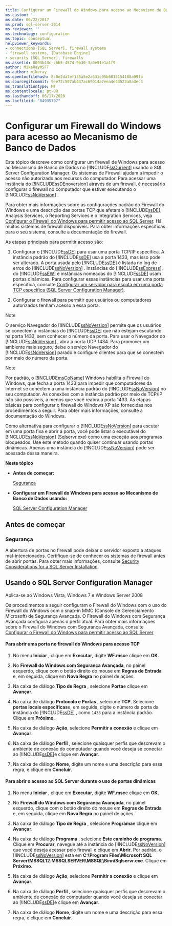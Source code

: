 ```yaml
---
title: Configurar um Firewall do Windows para acesso ao Mecanismo de Banco de Dados | Microsoft Docs
ms.custom: ''
ms.date: 06/22/2017
ms.prod: sql-server-2014
ms.reviewer: ''
ms.technology: configuration
ms.topic: conceptual
helpviewer_keywords:
- connections [SQL Server], firewall systems
- firewall systems, [Database Engine]
- security [SQL Server], firewalls
ms.assetid: 0093b43c-c6b5-4574-9b30-3a0e91e1a1f9
author: MikeRayMSFT
ms.author: mikeray
ms.openlocfilehash: 8c0e2da7ef135a5e2a631c05b6815154188a99fb
ms.sourcegitcommit: 9ee72c507ab447ac69014a7eea4e43523a0a3ec4
ms.translationtype: MT
ms.contentlocale: pt-BR
ms.lasthandoff: 06/17/2020
ms.locfileid: "84935797"
---
```

# <a name="configure-a-windows-firewall-for-database-engine-access"></a>Configurar um Firewall do Windows para acesso ao Mecanismo de Banco de Dados
  Este tópico descreve como configurar um firewall de Windows para acesso ao Mecanismo de Banco de Dados no [!INCLUDE[ssCurrent](../../includes/sscurrent-md.md)] usando o SQL Server Configuration Manager. Os sistemas de Firewall ajudam a impedir o acesso não autorizado aos recursos do computador. Para acessar uma instância do [!INCLUDE[ssDEnoversion](../../includes/ssdenoversion-md.md)] através de um firewall, é necessário configurar o firewall no computador que estiver executando o [!INCLUDE[ssNoVersion](../../includes/ssnoversion-md.md)] .  
  
 Para obter mais informações sobre as configurações padrão do Firewall do Windows e uma descrição das portas TCP que afetam o [!INCLUDE[ssDE](../../includes/ssde-md.md)], Analysis Services, o Reporting Services e o Integration Services, veja [Configurar o Firewall do Windows para permitir acesso ao SQL Server](../../sql-server/install/configure-the-windows-firewall-to-allow-sql-server-access.md). Há muitos sistemas de firewall disponíveis. Para obter informações específicas para o seu sistema, consulte a documentação do firewall.  
  
 As etapas principais para permitir acesso são:  
  
1.  Configurar o [!INCLUDE[ssDE](../../includes/ssde-md.md)] para usar uma porta TCP/IP específica. A instância padrão do [!INCLUDE[ssDE](../../includes/ssde-md.md)] usa a porta 1433, mas isso pode ser alterado. A porta usada pelo [!INCLUDE[ssDE](../../includes/ssde-md.md)] é listada no log de erros do [!INCLUDE[ssNoVersion](../../includes/ssnoversion-md.md)] . Instâncias do [!INCLUDE[ssExpress](../../includes/ssexpress-md.md)], do [!INCLUDE[ssEW](../../includes/ssew-md.md)] e instâncias nomeadas do [!INCLUDE[ssDE](../../includes/ssde-md.md)] usam portas dinâmicas. Para configurar essas instâncias para usar uma porta específica, consulte [Configurar um servidor para escuta em uma porta TCP específica &#40;SQL Server Configuration Manager&#41;](configure-a-server-to-listen-on-a-specific-tcp-port.md).  
  
2.  Configurar o firewall para permitir que usuários ou computadores autorizados tenham acesso a essa porta.  
  
> [!NOTE]  
>  O serviço Navegador do [!INCLUDE[ssNoVersion](../../includes/ssnoversion-md.md)] permite que os usuários se conectem a instâncias do [!INCLUDE[ssDE](../../includes/ssde-md.md)] que não estejam escutando na porta 1433, sem conhecer o número da porta. Para usar o Navegador do [!INCLUDE[ssNoVersion](../../includes/ssnoversion-md.md)] , abra a porta UDP 1434. Para promover um ambiente mais seguro, deixe o serviço Navegador do [!INCLUDE[ssNoVersion](../../includes/ssnoversion-md.md)] parado e configure clientes para que se conectem por meio do número da porta.  
  
> [!NOTE]  
>  Por padrão, o [!INCLUDE[msCoName](../../includes/msconame-md.md)] Windows habilita o Firewall do Windows, que fecha a porta 1433 para impedir que computadores da Internet se conectem a uma instância padrão do [!INCLUDE[ssNoVersion](../../includes/ssnoversion-md.md)] no seu computador. As conexões com a instância padrão por meio de TCP/IP não são possíveis, a menos que você reabra a porta 1433. As etapas básicas para configurar o firewall do Windows XP são fornecidas nos procedimentos a seguir. Para obter mais informações, consulte a documentação do Windows.  
  
 Como alternativa para configurar o [!INCLUDE[ssNoVersion](../../includes/ssnoversion-md.md)] para escutar em uma porta fixa e abrir a porta, você pode listar o executável do [!INCLUDE[ssNoVersion](../../includes/ssnoversion-md.md)] (Sqlservr.exe) como uma exceção aos programas bloqueados. Use este método quando quiser continuar usando portas dinâmicas. Apenas uma instância do [!INCLUDE[ssNoVersion](../../includes/ssnoversion-md.md)] pode ser acessada dessa maneira.  
  
 **Neste tópico**  
  
-   **Antes de começar:**  
  
     [Segurança](#Security)  
  
-   **Configurar um Firewall do Windows para acesso ao Mecanismo de Banco de Dados usando:**  
  
     [SQL Server Configuration Manager](#SSMSProcedure)  
  
## <a name="before-you-begin"></a>Antes de começar  
  
###  <a name="security"></a><a name="Security"></a> Segurança  
 A abertura de portas no firewall pode deixar o servidor exposto a ataques mal-intencionados. Certifique-se de conhecer os sistemas de firewall antes de abrir portas. Para obter mais informações, consulte [Security Considerations for a SQL Server Installation](../../sql-server/install/security-considerations-for-a-sql-server-installation.md).  
  
##  <a name="using-sql-server-configuration-manager"></a><a name="SSMSProcedure"></a> Usando o SQL Server Configuration Manager  
 Aplica-se ao Windows Vista, Windows 7 e Windows Server 2008  
  
 Os procedimentos a seguir configuram o Firewall do Windows com o uso do Firewall do Windows com o snap-in MMC (Console de Gerenciamento Microsoft) de Segurança Avançada. O Firewall do Windows com Segurança Avançada configura apenas o perfil atual. Para obter mais informações sobre o Firewall do Windows com Segurança Avançada, consulte [Configurar o Firewall do Windows para permitir acesso ao SQL Server](../../sql-server/install/configure-the-windows-firewall-to-allow-sql-server-access.md)  
  
#### <a name="to-open-a-port-in-the-windows-firewall-for-tcp-access"></a>Para abrir uma porta no firewall do Windows para acesso TCP  
  
1.  No menu **Iniciar** , clique em **Executar**, digite **WF.msc**e clique em **OK**.  
  
2.  No **Firewall do Windows com Segurança Avançada**, no painel esquerdo, clique com o botão direito do mouse em **Regras de Entrada** e, em seguida, clique em **Nova Regra** no painel de ações.  
  
3.  Na caixa de diálogo **Tipo de Regra** , selecione **Porta**e clique em **Avançar**.  
  
4.  Na caixa de diálogo **Protocolo e Portas** , selecione **TCP**. Selecione **portas locais específicas**e, em seguida, digite o número da porta da instância do [!INCLUDE[ssDE](../../includes/ssde-md.md)] , como `1433` para a instância padrão. Clique em **Próximo**.  
  
5.  Na caixa de diálogo **Ação**, selecione **Permitir a conexão** e clique em **Avançar**.  
  
6.  Na caixa de diálogo **Perfil** , selecione quaisquer perfis que descrevam o ambiente de conexão do computador quando você deseja se conectar ao [!INCLUDE[ssDE](../../includes/ssde-md.md)]e clique em **Avançar**.  
  
7.  Na caixa de diálogo **Nome**, digite um nome e uma descrição para essa regra, e clique em **Concluir**.  
  
#### <a name="to-open-access-to-sql-server-when-using-dynamic-ports"></a>Para abrir o acesso ao SQL Server durante o uso de portas dinâmicas  
  
1.  No menu **Iniciar** , clique em **Executar**, digite **WF.msc**e clique em **OK**.  
  
2.  No **Firewall do Windows com Segurança Avançada**, no painel esquerdo, clique com o botão direito do mouse em **Regras de Entrada** e, em seguida, clique em **Nova Regra** no painel de ações.  
  
3.  Na caixa de diálogo **Tipo de Regra** , selecione **Programa**e clique em **Avançar**.  
  
4.  Na caixa de diálogo **Programa** , selecione **Este caminho de programa**. Clique em **Procurar**, navegue até a instância do [!INCLUDE[ssNoVersion](../../includes/ssnoversion-md.md)] que você deseja acessar pelo firewall e clique em **Abrir**. Por padrão, o [!INCLUDE[ssNoVersion](../../includes/ssnoversion-md.md)] está em **C:\Program Files\Microsoft SQL Server\MSSQL12.MSSQLSERVER\MSSQL\Binn\Sqlservr.exe**. Clique em **Próximo**.  
  
5.  Na caixa de diálogo **Ação**, selecione **Permitir a conexão** e clique em **Avançar**.  
  
6.  Na caixa de diálogo **Perfil** , selecione quaisquer perfis que descrevam o ambiente de conexão do computador quando você deseja se conectar ao [!INCLUDE[ssDE](../../includes/ssde-md.md)]e clique em **Avançar**.  
  
7.  Na caixa de diálogo **Nome**, digite um nome e uma descrição para essa regra, e clique em **Concluir**.  
  
  
